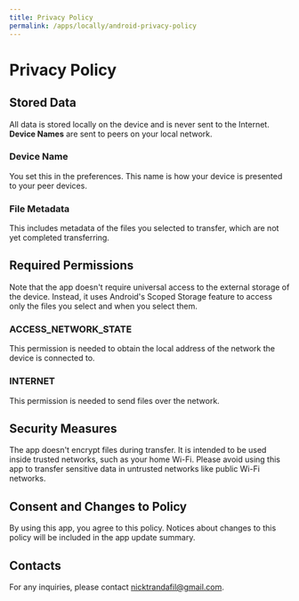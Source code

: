 ```yaml
---
title: Privacy Policy
permalink: /apps/locally/android-privacy-policy
---
```


# Privacy Policy

## Stored Data

All data is stored locally on the device and is never sent to the Internet.
**Device Names** are sent to peers on your local network.

### Device Name

You set this in the preferences. This name is how your device is presented
to your peer devices.

### File Metadata

This includes metadata of the files you selected to transfer, which are
not yet completed transferring.

## Required Permissions

Note that the app doesn't require universal access to the external storage
of the device. Instead, it uses Android's Scoped Storage feature to access
only the files you select and when you select them.

### ACCESS_NETWORK_STATE

This permission is needed to obtain the local address of the
network the device is connected to.

### INTERNET

This permission is needed to send files over the network.

## Security Measures

The app doesn't encrypt files during transfer.
It is intended to be used inside trusted networks, such as your home Wi-Fi.
Please avoid using this app to transfer sensitive data in untrusted
networks like public Wi-Fi networks.

## Consent and Changes to Policy

By using this app, you agree to this policy. 
Notices about changes to this policy will be included in the app 
update summary.

## Contacts

For any inquiries, please contact nicktrandafil@gmail.com.
